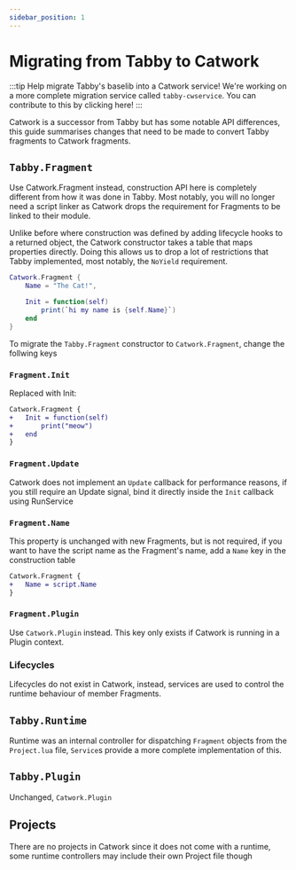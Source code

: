 ```yaml
---
sidebar_position: 1
---
```


# Migrating from Tabby to Catwork

:::tip Help migrate Tabby's baselib into a Catwork service!
We're working on a more complete migration service called `tabby-cwservice`.
You can contribute to this by clicking here!
:::

Catwork is a successor from Tabby but has some notable API differences, this
guide summarises changes that need to be made to convert Tabby fragments to
Catwork fragments.

## `Tabby.Fragment`

Use Catwork.Fragment instead, construction API here is completely different from
how it was done in Tabby. Most notably, you will no longer need a script linker
as Catwork drops the requirement for Fragments to be linked to their module.

Unlike before where construction was defined by adding lifecycle hooks to a
returned object, the Catwork constructor takes a table that maps properties
directly. Doing this allows us to drop a lot of restrictions that Tabby
implemented, most notably, the `NoYield` requirement.

```lua
Catwork.Fragment {
	Name = "The Cat!",

	Init = function(self)
		print(`hi my name is {self.Name}`)
	end
}
```

To migrate the `Tabby.Fragment` constructor to `Catwork.Fragment`, change the follwing
keys

### `Fragment.Init`

Replaced with Init:

```diff
Catwork.Fragment {
+	Init = function(self)
+		print("meow")
+	end
}
```

### `Fragment.Update`

Catwork does not implement an `Update` callback for performance reasons, if you
still require an Update signal, bind it directly inside the `Init` callback
using RunService

### `Fragment.Name`

This property is unchanged with new Fragments, but is not required, if you want
to have the script name as the Fragment's name, add a `Name` key in the
construction table

```diff
Catwork.Fragment {
+	Name = script.Name
}
```

### `Fragment.Plugin`

Use `Catwork.Plugin` instead. This key only exists if Catwork is running in a
Plugin context.

### Lifecycles

Lifecycles do not exist in Catwork, instead, services are used to control the
runtime behaviour of member Fragments.

## `Tabby.Runtime`

Runtime was an internal controller for dispatching `Fragment` objects from the
`Project.lua` file, `Service`s provide a more complete implementation of this.

## `Tabby.Plugin`

Unchanged, `Catwork.Plugin`

## Projects

There are no projects in Catwork since it does not come with a runtime, some
runtime controllers may include their own Project file though

